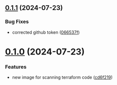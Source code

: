 ## [0.1.1](https://github.com/devops-consultants/terraform-checks/compare/v0.1.0...v0.1.1) (2024-07-23)


### Bug Fixes

* corrected github token ([066537f](https://github.com/devops-consultants/terraform-checks/commit/066537ff9a759e77f3bb8b7c640d3ae2a9b15414))



# [0.1.0](https://github.com/devops-consultants/terraform-checks/compare/cd6f21941b3e44538996114cd57cd511f693d6c3...v0.1.0) (2024-07-23)


### Features

* new image for scanning terraform code ([cd6f219](https://github.com/devops-consultants/terraform-checks/commit/cd6f21941b3e44538996114cd57cd511f693d6c3))



